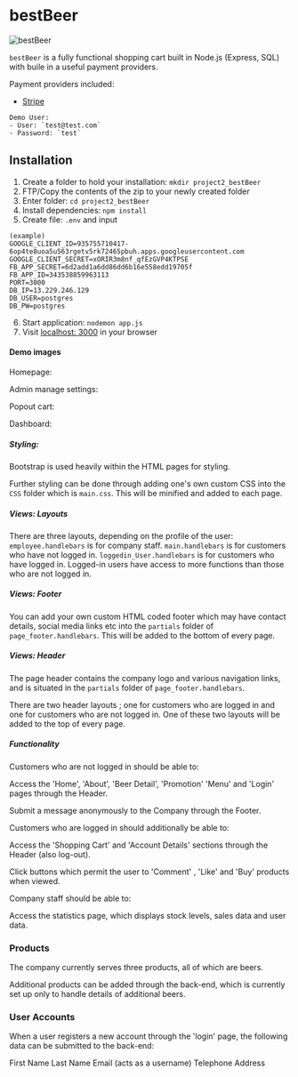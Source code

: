 # bestBeer

![bestBeer](https://github.com/tomaslee622/project2_bestBeer/blob/master/public/asset/logo.png?raw=true)

`bestBeer` is a fully functional shopping cart built in Node.js (Express, SQL) with buile in a useful payment providers.

Payment providers included:

- [Stripe](https://stripe.com/)

```
Demo User:
- User: `test@test.com`
- Password: `test`
```

## Installation

1. Create a folder to hold your installation: `mkdir project2_bestBeer`
2. FTP/Copy the contents of the zip to your newly created folder
3. Enter folder: `cd project2_bestBeer`
4. Install dependencies: `npm install`
5. Create file: `.env` and input 

```
(example)
GOOGLE_CLIENT_ID=935755710417-6op4te8uoa5u563rgetv5rk72465pbuh.apps.googleusercontent.com
GOOGLE_CLIENT_SECRET=xORIR3m8nf_qfEzGVP4KTPSE
FB_APP_SECRET=6d2add1a6dd86dd6b16e558edd19705f
FB_APP_ID=343538859963113
PORT=3000
DB_IP=13.229.246.129
DB_USER=postgres
DB_PW=postgres
```

6. Start application: `nodemon app.js`
7. Visit [localhost: 3000](localhost:3000) in your browser

#### Demo images

Homepage:
<!-- ![Homepage]() -->

Admin manage settings:
<!-- ![Admin manage settings]() -->

Popout cart:
<!-- ![Popout cart]() -->

Dashboard:
<!-- ![Dashboard])() -->

##### Styling:

Bootstrap is used heavily within the HTML pages for styling.

Further styling can be done through adding one's own custom CSS into the `CSS` folder which is `main.css`. This will be minified and added to each page.

##### Views: Layouts

There are three layouts, depending on the profile of the user:
`employee.handlebars` is for company staff.
`main.handlebars` is for customers who have not logged in.
`loggedin_User.handlebars` is for customers who have logged in. Logged-in users have access to more functions than those who are not logged in.

##### Views: Footer

You can add your own custom HTML coded footer which may have contact details, social media links etc into the `partials` folder of `page_footer.handlebars`. This will be added to the bottom of every page.

##### Views: Header

The page header contains the company logo and various navigation links, and is situated in the `partials` folder of `page_footer.handlebars`.

There are two header layouts ; one for customers who are logged in and one for customers who are not logged in. One of these two layouts will be added to the top of every page.

##### Functionality

Customers who are not logged in should be able to:

Access the 'Home', 'About', 'Beer Detail', 'Promotion' 'Menu' and 'Login' pages through the Header.

Submit a message anonymously to the Company through the Footer.


Customers who are logged in should additionally be able to:

Access the 'Shopping Cart' and 'Account Details' sections through the Header (also log-out).

Click buttons which permit the user to 'Comment' , 'Like' and 'Buy' products when viewed.


Company staff should be able to:

Access the statistics page, which displays stock levels, sales data and user data.


### Products

The company currently serves three products, all of which are beers.

Additional products can be added through the back-end, which is currently set up only to handle details of additional beers.



### User Accounts

When a user registers a new account through the 'login' page, the following data can be submitted to the back-end:

First Name
Last Name
Email (acts as a username)
Telephone
Address

